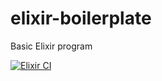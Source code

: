 # elixir-boilerplate
Basic Elixir program

[![Elixir CI](https://github.com/matteobaccan/elixir-boilerplate/actions/workflows/elixir.yml/badge.svg)](https://github.com/matteobaccan/elixir-boilerplate/actions/workflows/elixir.yml)
